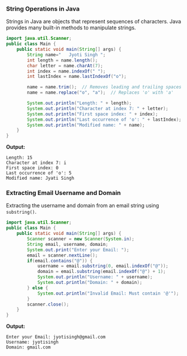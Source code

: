 

###  String Operations in Java
Strings in Java are objects that represent sequences of characters. Java provides many built-in methods to manipulate strings.

```java
import java.util.Scanner;
public class Main {
    public static void main(String[] args) {
        String name="   Jyoti Singh ";
        int length = name.length();
        char letter = name.charAt(7);
        int index = name.indexOf(" ");
        int lastIndex = name.lastIndexOf("o");

        name = name.trim();  // Removes leading and trailing spaces
        name = name.replace("o", "a");  // Replaces 'o' with 'a'

        System.out.println("Length: " + length);
        System.out.println("Character at index 7: " + letter);
        System.out.println("First space index: " + index);
        System.out.println("Last occurrence of 'o': " + lastIndex);
        System.out.println("Modified name: " + name);
    }
}
```
**Output:**
```
Length: 15
Character at index 7: i
First space index: 0
Last occurrence of 'o': 5
Modified name: Jyati Singh
```

###  Extracting Email Username and Domain
Extracting the username and domain from an email string using `substring()`.

```java
import java.util.Scanner;
public class Main {
    public static void main(String[] args) {
        Scanner scanner = new Scanner(System.in);
        String email, username, domain;
        System.out.print("Enter your Email: ");
        email = scanner.nextLine();
        if(email.contains("@")) {
            username = email.substring(0, email.indexOf("@"));
            domain = email.substring(email.indexOf("@") + 1);
            System.out.println("Username: " + username);
            System.out.println("Domain: " + domain);
        } else {
            System.out.println("Invalid Email: Must contain '@'");
        }
        scanner.close();
    }
}
```
**Output:**
```
Enter your Email: jyotisingh@gmail.com
Username: jyotisingh
Domain: gmail.com
```
